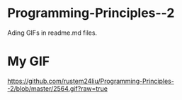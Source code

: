 # Programming-Principles--2
Ading GIFs in readme.md files.
  
# My GIF
https://github.com/rustem24liu/Programming-Principles--2/blob/master/2564.gif?raw=true
